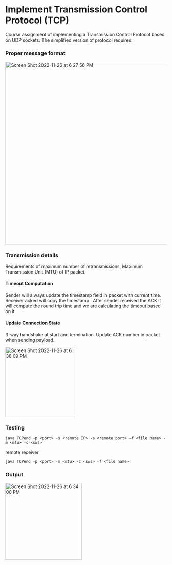 # Implement Transmission Control Protocol (TCP)

Course assignment of implementing a Transmission Control Protocol based on UDP sockets. The simplified version of protocol requires:

### Proper message format

<img width="570" alt="Screen Shot 2022-11-26 at 6 27 56 PM" src="https://user-images.githubusercontent.com/65391883/204113934-006bb31a-55d8-4dc3-b9e9-78b08f62b35d.png">

### Transmission details

Requirements of maximum number of retransmissions, Maximum Transmission Unit (MTU) of IP packet.
#### Timeout Computation
Sender will always update the timestamp field in packet with current time. Receiver acked will copy the timestamp . After sender received the ACK it will compute the round trip time and we are calculating the timeout based on it.
#### Update Connection State
3-way handshake at start and termination. Update ACK number in packet when sending payload.

<img width="218" alt="Screen Shot 2022-11-26 at 6 38 09 PM" src="https://user-images.githubusercontent.com/65391883/204114133-11471542-2bdf-4035-98db-1911d5e03b73.png">


### Testing
```
java TCPend -p <port> -s <remote IP> -a <remote port> –f <file name> -m <mtu> -c <sws>
```
remote receiver
```
java TCPend -p <port> -m <mtu> -c <sws> -f <file name>
```

### Output
<img width="239" alt="Screen Shot 2022-11-26 at 6 34 00 PM" src="https://user-images.githubusercontent.com/65391883/204114097-3179f8f7-f706-4f6c-8945-acccc65f4743.png">
